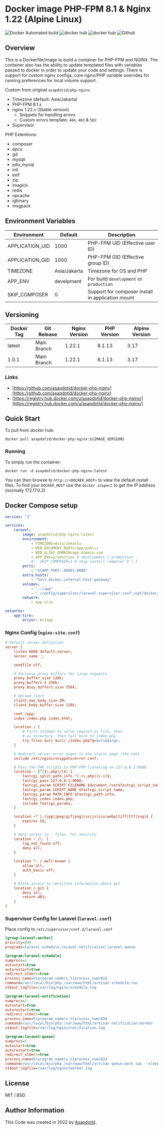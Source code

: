 # Docker image PHP-FPM 8.1 & Nginx 1.22 (Alpine Linux)

![Docker Automated build](https://img.shields.io/docker/automated/asapdotid/php-nginx?style=flat-square)
![docker hub](https://img.shields.io/docker/pulls/asapdotid/php-nginx.svg?style=flat-square)
![docker hub](https://img.shields.io/docker/stars/asapdotid/php-nginx.svg?style=flat-square)
![Github](https://img.shields.io/github/stars/asapdotid/docker-php-nginx.svg?style=flat-square)

## Overview

This is a Dockerfile/image to build a container for PHP-FPM and NGINX. The container also has the ability to update templated files with variables passed to docker in order to update your code and settings. There is support for custom nginx configs, core nginx/PHP variable overrides for running preferences for local volume support.

Custom from original `asapdotid/php-nginx`:

-   Timezone (default: Asia/Jakarta)
-   PHP-FPM 8.1.x
-   nginx 1.22.x (Stable version)
    -   Snippets for handling errors
    -   Custom errors template: `404`, `403` & `502`
-   Supervisor

PHP Extentions:

-   composer
-   apcu
-   gd
-   mysqli
-   pdo_mysql
-   intl
-   exif
-   zip
-   imagick
-   redis
-   opcache
-   igbinary
-   msgpack

## Environment Variables

| Environment     | Default      | Description                                       |
| --------------- | ------------ | ------------------------------------------------- |
| APPLICATION_UID | 1000         | PHP-FPM UID (Effective user ID)                   |
| APPLICATION_GID | 1000         | PHP-FPM GID (Effective group ID)                  |
| TIMEZONE        | Asia/Jakarta | Timezone for OS and PHP                           |
| APP_ENV         | develpment   | For build `development` or `production`           |
| SKIP_COMPOSER   | 0            | Support for composer install in application mount |

## Versioning

| Docker Tag | Git Release | Nginx Version | PHP Version | Alpine Version |
| ---------- | ----------- | ------------- | ----------- | -------------- |
| latest     | Main Branch | 1.22.1        | 8.1.13      | 3.17           |
| 1.0.1      | Main Branch | 1.22.1        | 8.1.13      | 3.17           |

### Links

-   [https://github.com/asapdotid/docker-php-nginx](https://github.com/asapdotid/docker-php-nginx)
-   [https://registry.hub.docker.com/u/asapdotid/docker-php-nginx/](https://registry.hub.docker.com/u/asapdotid/docker-php-nginx/)

## Quick Start

To pull from docker hub:

```
docker pull asapdotid/docker-php-nginx:${IMAGE_VERSION}
```

### Running

To simply run the container:

```
docker run -d asapdotid/docker-php-nginx:latest
```

You can then browse to `http://<DOCKER_HOST>` to view the default install files. To find your `DOCKER_HOST` use the `docker inspect` to get the IP address (normally 172.17.0.2)

## Docker Compose setup

```yaml
version: "3"

services:
    laravel:
        image: asapdotid/php-nginx:latest
        environment:
            - TIMEZONE=Asia/Jakarta
            - WEB_DOCUMENT_ROOT=/app/public
            - WEB_ALIAS_DOMAIN=app.domain.com
            - APP_ENV=production # development | production
            # - SKIP_COMPOSER=1 # skip install composer 0 | 1
        ports:
            - "${APP_PORT:-8080}:8080"
        extra_hosts:
            - "host.docker.internal:host-gateway"
        volumes:
            - ".:/app"
            - "./config/supervisor/laravel-supervisor.conf:/opt/docker/etc/supervisor.d/laravel-supervisor.conf" # Supervisor sample config
        network:
            - app-tire

networks:
    app-tire:
        driver: bridge
```

### Nginx Config (`nginx-site.conf`)

```ini
# Default server definition
server {
    listen 8080 default_server;
    server_name _;

    sendfile off;

    # Increase proxy buffers for large requests
    proxy_buffer_size 128k;
    proxy_buffers 4 256k;
    proxy_busy_buffers_size 256k;

    # Upload limit
    client_max_body_size 2M;
    client_body_buffer_size 128k;

    root /app;
    index index.php index.html;

    location / {
        # First attempt to serve request as file, then
        # as directory, then fall back to index.php
        try_files $uri $uri/ /index.php?q=$uri&$args;
    }

    # Redirect server error pages to the static page /50x.html
  	include /etc/nginx/snippets/error.conf;

    # Pass the PHP scripts to PHP-FPM listening on 127.0.0.1:9000
    location ~ [^/]\.php(/|$) {
        fastcgi_split_path_info ^(.+\.php)(/.+)$;
        fastcgi_pass 127.0.0.1:9000;
        fastcgi_param SCRIPT_FILENAME $document_root$fastcgi_script_name;
        fastcgi_param SCRIPT_NAME $fastcgi_script_name;
        fastcgi_param PATH_INFO $fastcgi_path_info;
        fastcgi_index index.php;
        include fastcgi_params;
    }

    location ~* \.(jpg|jpeg|gif|png|css|js|ico|webp|tiff|ttf|svg)$ {
        expires 5d;
    }

    # deny access to . files, for security
	location ~ /\. {
        log_not_found off;
        deny all;
	}

	location ^~ /.well-known {
        allow all;
        auth_basic off;
    }

    # block access to sensitive information about git
	location /.git {
        deny all;
        return 403;
    }
}
```

### Supervisor Config for Laravel (`laravel.conf`)

Place config to `/etc/supervisor/conf.d/laravel.conf`

```ini
[group:laravel-worker]
priority=999
programs=laravel-schedule,laravel-notification,laravel-queue

[program:laravel-schedule]
numprocs=1
autostart=true
autorestart=true
redirect_stderr=true
process_name=%(program_name)s_%(process_num)02d
command=/usr/local/bin/php /var/www/html/artisan schedule:run
stdout_logfile=/var/log/nginx/schedule.log

[program:laravel-notification]
numprocs=1
autostart=true
autorestart=true
redirect_stderr=true
process_name=%(program_name)s_%(process_num)02d
command=/usr/local/bin/php /var/www/html/artisan notification:worker
stdout_logfile=/var/log/nginx/notification.log

[program:laravel-queue]
numprocs=5
autostart=true
autorestart=true
redirect_stderr=true
process_name=%(program_name)s_%(process_num)02d
command=/usr/local/bin/php /var/www/html/artisan queue:work sqs --sleep=3 --tries=3
stdout_logfile=/var/log/nginx/worker.log
```

## License

MIT / BSD

## Author Information

This Code was created in 2022 by [Asapdotid](https://github.com/asapdotid).
